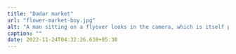 ```yaml
---
title: "Dadar market"
url: "flower-market-boy.jpg"
alt: "A man sitting on a flyover looks in the camera, which is itself pointed down at the sellers in the Dadar flower market"
caption: ""
date: 2022-11-24T04:32:26.638+05:30
---
```

